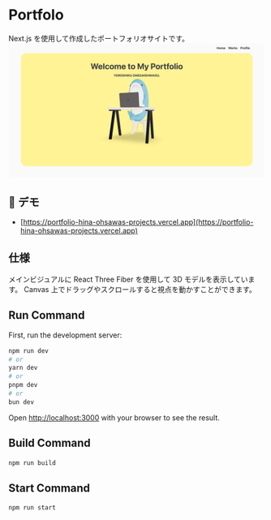 # Portfolo

Next.js を使用して作成したポートフォリオサイトです。
![サイトトップ](./public/images/og-image.jpg)

## 🚀 デモ

- [https://portfolio-hina-ohsawas-projects.vercel.app](https://portfolio-hina-ohsawas-projects.vercel.app)

## 仕様

メインビジュアルに React Three Fiber を使用して 3D モデルを表示しています。
Canvas 上でドラッグやスクロールすると視点を動かすことができます。

## Run Command

First, run the development server:

```bash
npm run dev
# or
yarn dev
# or
pnpm dev
# or
bun dev
```

Open [http://localhost:3000](http://localhost:3000) with your browser to see the result.

## Build Command

```bash
npm run build
```

## Start Command

```bash
npm run start
```
